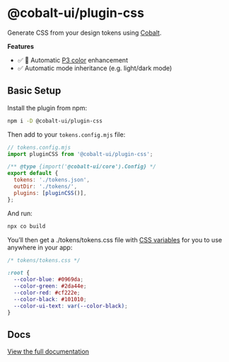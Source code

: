 # @cobalt-ui/plugin-css

Generate CSS from your design tokens using [Cobalt](https://cobalt-ui.pages.dev).

**Features**

- ✅ 🌈 Automatic [P3 color](https://developer.mozilla.org/en-US/docs/Web/CSS/@media/color-gamut) enhancement
- ✅ Automatic mode inheritance (e.g. light/dark mode)

## Basic Setup

Install the plugin from npm:

```sh
npm i -D @cobalt-ui/plugin-css
```

Then add to your `tokens.config.mjs` file:

```js
// tokens.config.mjs
import pluginCSS from '@cobalt-ui/plugin-css';

/** @type {import('@cobalt-ui/core').Config} */
export default {
  tokens: './tokens.json',
  outDir: './tokens/',
  plugins: [pluginCSS()],
};
```

And run:

```sh
npx co build
```

You’ll then get a ./tokens/tokens.css file with [CSS variables](https://developer.mozilla.org/en-US/docs/Web/CSS/Using_CSS_custom_properties) for you to use anywhere in your app:

```css
/* tokens/tokens.css */

:root {
  --color-blue: #0969da;
  --color-green: #2da44e;
  --color-red: #cf222e;
  --color-black: #101010;
  --color-ui-text: var(--color-black);
}
```

## Docs

[View the full documentation](https://cobalt-ui.pages.dev/integrations/css)
